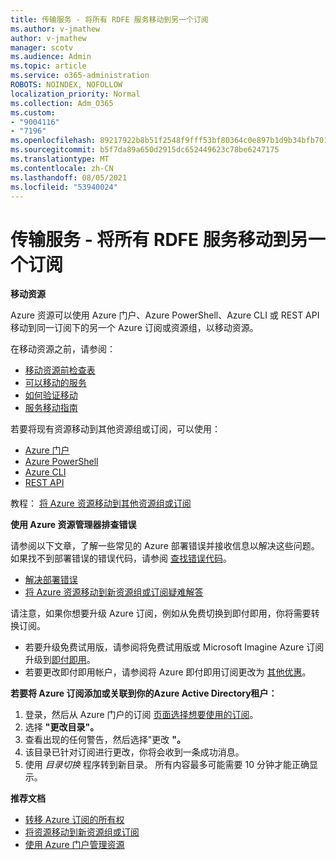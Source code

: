 ```yaml
---
title: 传输服务 - 将所有 RDFE 服务移动到另一个订阅
ms.author: v-jmathew
author: v-jmathew
manager: scotv
ms.audience: Admin
ms.topic: article
ms.service: o365-administration
ROBOTS: NOINDEX, NOFOLLOW
localization_priority: Normal
ms.collection: Adm_O365
ms.custom:
- "9004116"
- "7196"
ms.openlocfilehash: 89217922b8b51f2548f9fff53bf80364c0e897b1d9b34bfb7016f0b0f197cf17
ms.sourcegitcommit: b5f7da89a650d2915dc652449623c78be6247175
ms.translationtype: MT
ms.contentlocale: zh-CN
ms.lasthandoff: 08/05/2021
ms.locfileid: "53940024"
---
```

# <a name="transfer-services---move-all-rdfe-services-to-another-subscription"></a>传输服务 - 将所有 RDFE 服务移动到另一个订阅

**移动资源**

Azure 资源可以使用 Azure 门户、Azure PowerShell、Azure CLI 或 REST API 移动到同一订阅下的另一个 Azure 订阅或资源组，以移动资源。

在移动资源之前，请参阅：

- [移动资源前检查表](https://docs.microsoft.com/azure/azure-resource-manager/resource-group-move-resources?WT.mc_id=Portal-Microsoft_Azure_Support#checklist-before-moving-resources)
- [可以移动的服务](https://docs.microsoft.com/azure/azure-resource-manager/move-support-resources?WT.mc_id=Portal-Microsoft_Azure_Support)
- [如何验证移动](https://docs.microsoft.com/azure/azure-resource-manager/resource-group-move-resources?WT.mc_id=Portal-Microsoft_Azure_Support#validate-move)
- [服务移动指南](https://docs.microsoft.com/azure/azure-resource-manager/move-limitations/app-service-move-limitations?WT.mc_id=Portal-Microsoft_Azure_Support)

若要将现有资源移动到其他资源组或订阅，可以使用：

- [Azure 门户](https://docs.microsoft.com/azure/azure-resource-manager/resource-group-move-resources?WT.mc_id=Portal-Microsoft_Azure_Support#use-the-portal)
- [Azure PowerShell](https://docs.microsoft.com/azure/azure-resource-manager/resource-group-move-resources?WT.mc_id=Portal-Microsoft_Azure_Support#use-azure-powershell)
- [Azure CLI](https://docs.microsoft.com/azure/azure-resource-manager/resource-group-move-resources?WT.mc_id=Portal-Microsoft_Azure_Support#use-azure-cli)
- [REST API](https://docs.microsoft.com/azure/azure-resource-manager/resource-group-move-resources?WT.mc_id=Portal-Microsoft_Azure_Support#use-rest-api)

教程： [将 Azure 资源移动到其他资源组或订阅](https://docs.microsoft.com/azure/azure-resource-manager/resource-manager-tutorial-move-resources)

**使用 Azure 资源管理器排查错误**

请参阅以下文章，了解一些常见的 Azure 部署错误并接收信息以解决这些问题。 如果找不到部署错误的错误代码，请参阅 [查找错误代码](https://docs.microsoft.com/azure/azure-resource-manager/resource-manager-common-deployment-errors?WT.mc_id=Portal-Microsoft_Azure_Support#find-error-code)。

- [解决部署错误](https://docs.microsoft.com/azure/azure-resource-manager/resource-manager-common-deployment-errors)
- [将 Azure 资源移动到新资源组或订阅疑难解答](https://docs.microsoft.com/azure/azure-resource-manager/troubleshoot-move)

请注意，如果你想要升级 Azure 订阅，例如从免费切换到即付即用，你将需要转换订阅。

- 若要升级免费试用版，请参阅将免费试用版或 Microsoft Imagine Azure 订阅升级到[即付即用](https://docs.microsoft.com/azure/billing/billing-upgrade-azure-subscription)。
- 若要更改即付即用帐户，请参阅将 Azure 即付即用订阅更改为 [其他优惠](https://docs.microsoft.com/azure/billing/billing-how-to-switch-azure-offer)。

**若要将 Azure 订阅添加或关联到你的Azure Active Directory租户：**

1. 登录，然后从 Azure 门户的订阅 [页面选择想要使用的订阅](https://portal.azure.com/#blade/Microsoft_Azure_Billing/SubscriptionsBlade)。
2. 选择 **"更改目录"。**
3. 查看出现的任何警告，然后选择"更改 **"。**
4. 该目录已针对订阅进行更改，你将会收到一条成功消息。
5. 使用 *目录切换* 程序转到新目录。 所有内容最多可能需要 10 分钟才能正确显示。

**推荐文档**

- [转移 Azure 订阅的所有权](https://docs.microsoft.com/azure/billing-subscription-transfer)
- [将资源移动到新资源组或订阅](https://docs.microsoft.com/azure/azure-resource-manager/resource-group-move-resources)
- [使用 Azure 门户管理资源](https://docs.microsoft.com/azure/azure-resource-manager/resource-group-portal)
